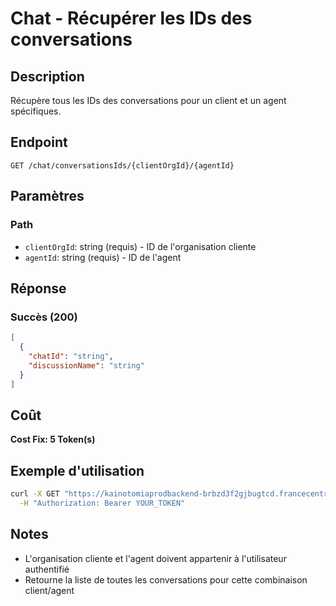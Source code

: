 # Chat - Récupérer les IDs des conversations

## Description
Récupère tous les IDs des conversations pour un client et un agent spécifiques.

## Endpoint
```
GET /chat/conversationsIds/{clientOrgId}/{agentId}
```

## Paramètres

### Path
- `clientOrgId`: string (requis) - ID de l'organisation cliente
- `agentId`: string (requis) - ID de l'agent

## Réponse

### Succès (200)
```json
[
  {
    "chatId": "string",
    "discussionName": "string"
  }
]
```

## Coût
**Cost Fix: 5 Token(s)**

## Exemple d'utilisation

```bash
curl -X GET "https://kainotomiaprodbackend-brbzd3f2gjbugtcd.francecentral-01.azurewebsites.net/chat/conversationsIds/org-id-123/agent-id-456" \
  -H "Authorization: Bearer YOUR_TOKEN"
```

## Notes
- L'organisation cliente et l'agent doivent appartenir à l'utilisateur authentifié
- Retourne la liste de toutes les conversations pour cette combinaison client/agent 